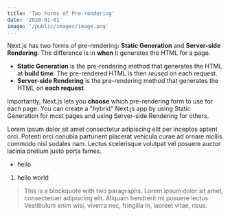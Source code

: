 ```yaml
---
title: 'Two Forms of Pre-rendering'
date: '2020-01-01'
image: '/public/images/image.png'
---
```


Next.js has two forms of pre-rendering: **Static Generation** and **Server-side Rendering**. The difference is in **when** it generates the HTML for a page.

- **Static Generation** is the pre-rendering method that generates the HTML at **build time**. The pre-rendered HTML is then _reused_ on each request.
- **Server-side Rendering** is the pre-rendering method that generates the HTML on **each request**.

Importantly, Next.js lets you **choose** which pre-rendering form to use for each page. You can create a "hybrid" Next.js app by using Static Generation for most pages and using Server-side Rendering for others.

Lorem ipsum dolor sit amet consectetur adipiscing elit per inceptos aptent orci. Potenti orci conubia parturient placerat vehicula curae ad ornare mollis commodo nisl sodales nam. Lectus scelerisque volutpat vel posuere auctor lacinia pretium justo porta fames.

- hello

1. hello world

> This is a blockquote with two paragraphs. Lorem ipsum dolor sit amet,
> consectetuer adipiscing elit. Aliquam hendrerit mi posuere lectus.
> Vestibulum enim wisi, viverra nec, fringilla in, laoreet vitae, risus.
